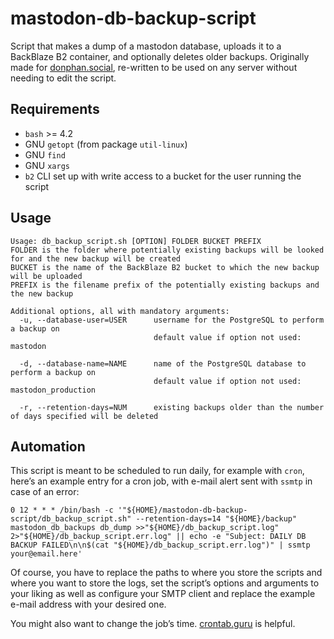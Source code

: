 # mastodon-db-backup-script
Script that makes a dump of a mastodon database, uploads it to a BackBlaze B2 container, and optionally deletes older backups. Originally made for [donphan.social](https://donphan.social), re-written to be used on any server without needing to edit the script.

## Requirements
- `bash` >= 4.2
- GNU `getopt` (from package `util-linux`)
- GNU `find`
- GNU `xargs`
- `b2` CLI set up with write access to a bucket for the user running the script

## Usage
```
Usage: db_backup_script.sh [OPTION] FOLDER BUCKET PREFIX
FOLDER is the folder where potentially existing backups will be looked for and the new backup will be created
BUCKET is the name of the BackBlaze B2 bucket to which the new backup will be uploaded
PREFIX is the filename prefix of the potentially existing backups and the new backup

Additional options, all with mandatory arguments:
  -u, --database-user=USER      username for the PostgreSQL to perform a backup on
                                default value if option not used: mastodon

  -d, --database-name=NAME      name of the PostgreSQL database to perform a backup on
                                default value if option not used: mastodon_production

  -r, --retention-days=NUM      existing backups older than the number of days specified will be deleted
```

## Automation
This script is meant to be scheduled to run daily, for example with `cron`, here’s an example entry for a cron job, with e-mail alert sent with `ssmtp` in case of an error:
```
0 12 * * * /bin/bash -c '"${HOME}/mastodon-db-backup-script/db_backup_script.sh" --retention-days=14 "${HOME}/backup" mastodon_db_backups db_dump >>"${HOME}/db_backup_script.log" 2>"${HOME}/db_backup_script.err.log" || echo -e "Subject: DAILY DB BACKUP FAILED\n\n$(cat "${HOME}/db_backup_script.err.log")" | ssmtp your@email.here'
```
Of course, you have to replace the paths to where you store the scripts and where you want to store the logs, set the script’s options and arguments to your liking as well as configure your SMTP client and replace the example e-mail address with your desired one.

You might also want to change the job’s time. [crontab.guru](https://crontab.guru) is helpful.